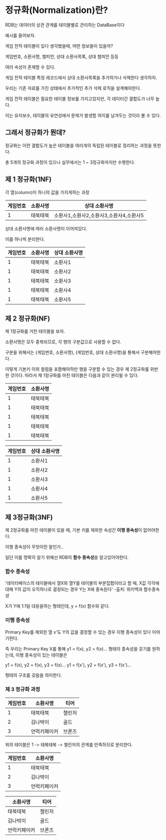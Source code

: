
# 정규화(Normalization)란?
RDB는 데이터의 상관 관계를 테이블별로 관리하는 DataBase이다

예시를 들어보자.

게임 전적 테이블이 있다 생각했을때, 어떤 정보들이 있을까?

게임번호, 소환사명, 챔피언, 상대 소환사목록, 상대 챔피언 등등

여러 속성이 존재할 수 있다.

게임 전적 테이블 특정 레코드에서 상대 소환사목록을 추가하거나 삭제한다 생각하자.

우리는 기존 자료를 가진 상태에서 추가적인 추가 삭제 로직을 설계해야한다.

게임 전적 테이블은 필요한 테이블 정보를 가지고있지만, 각 데이터간 결합도가 너무 높다.

이는 유지보수, 테이블의 유연성에서 문제가 발생할 여지를 남겨두는 것이라 볼 수 있다.

## 그래서 정규화가 뭔데?
정규화는 이런 결합도가 높은 테이블을 여러개의 독립된 테이블로 정리하는 과정을 뜻한다.

총 5개의 정규화 과정이 있으나 실무에서는 1 ~ 3정규화까지만 수행한다.

## 제 1 정규화(1NF)
각 열(column)이 하나의 값을 가지게하는 과정

| 게임번호 | 소환사명 | 상대 소환사명                  |
| ---- | ---- | ------------------------ |
| 1    | 태북태북 | 소환사1,소환사2,소환사3,소환사4,소환사5 |

상대 소환사명에 여러 소환사명이 이어져있다.

이를 하나씩 분리한다.

| 게임번호 | 소환사명 | 상대 소환사명 |
| ---- | ---- | ------- |
| 1    | 태북태북 | 소환사1    |
| 1    | 태북태북 | 소환사2    |
| 1    | 태북태북 | 소환사3    |
| 1    | 태북태북 | 소환사4    |
| 1    | 태북태북 | 소환사5    |

## 제 2 정규화(NF)
제 1정규화를 거친 테이블을 보자.

소환사명은 모두 중복되므로, 각 행의 구분값으로 사용할 수 없다.

구분을 위해서는 (게임번호, 소환사명), (게임번호, 상대 소환사명)을 통해서 구분해야한다.

이렇게 기본키 이외 컬럼을 포함해야하만 행을 구분할 수 있는 경우 제 2정규화를 위반한 것이다. 따라서 제 1정규화를 마친 테이블은 다음과 같이 분리될 수 있다.

| 게임번호 | 소환사명 |
| ---- | ---- |
| 1    | 태북태북 |
| 1    | 태북태북 |
| 1    | 태북태북 |
| 1    | 태북태북 |
| 1    | 태북태북 |

| 게임번호 | 상대 소환사명 |
| ---- | ------- |
| 1    | 소환사1    |
| 1    | 소환사2    |
| 1    | 소환사3    |
| 1    | 소환사4    |
| 1    | 소환사5    |

## 제 3정규화(3NF)
제 2정규화를 마친 테이블이 있을 때,  기본 키를 제외한 속성간 **이행 종속성**이 없어야한다.

이행 종속성이 무엇이란 말인가..

일단 이를 명확히 알기 위해선 RDB의 **함수 종속성**을 알고있어야한다.
### 함수 종속성
'데이터베이스의 테이블에서 열X와 열Y를 테이블의 부분집합이라고 할 때, X값 각각에 대해 Y의 값이 오직하나로 결정되는 경우 Y는 X에 종속된다'
														-출처: 위키백과 함수종속성

X가 Y에 1:1일 대응을하는 형태인데, y = f(x) 함수와 같다.

### 이행 종속성
Primary Key를 제외한 열 x'도 Y의 값을 결정할 수 있는 경우 이행 종속성이 있다 이야기한다.

즉 우리는 Primary Key X를 통해 y1 = f(x), y2 = f(x)... 형태의 종속성을 갖기를 원하는데, 이행 종속성이 있는 테이블은

y1 = f(x), y2 = f(x), y3 = f(x)...
y1 = f(x'), y2 = f(x'), y3 = f(x')...


형태의 구조를 갖음을 의미한다.

### 제 3 정규화 과정

| 게임번호 | 소환사명   | 티어  |
| ---- | ------ | --- |
| 1    | 태북태북   | 챌린저 |
| 2    | 김나박이   | 골드  |
| 3    | 언럭키페이커 | 브론즈 |
위의 테이블은 1 -> 태북태북 -> 챌린저의 관계를 만족하므로 분리한다.

| 게임번호 | 소환사명   |
| ---- | ------ |
| 1    | 태북태북   |
| 2    | 김나박이   |
| 3    | 언럭키페이커 |

| 소환사명   | 티어  |
| ------ | --- |
| 태북태북   | 챌린저 |
| 김나박이   | 골드  |
| 언럭키페이커 | 브론즈 |
